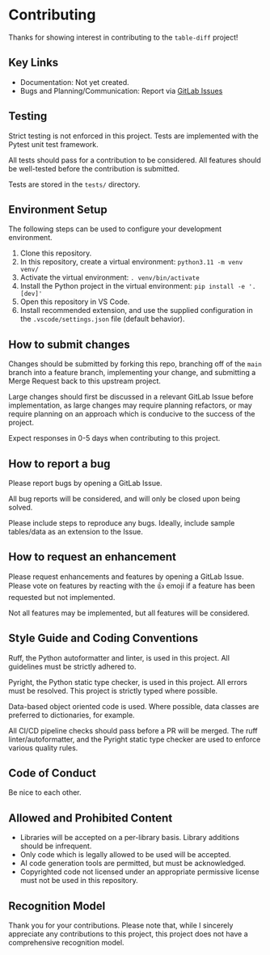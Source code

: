 # Contributing

Thanks for showing interest in contributing to the `table-diff` project!

## Key Links

* Documentation: Not yet created.
* Bugs and Planning/Communication: Report via [GitLab Issues](https://gitlab.com/parker-research/table-diff/-/issues)

## Testing

Strict testing is not enforced in this project. Tests are implemented with the Pytest unit test framework.

All tests should pass for a contribution to be considered. All features should be well-tested before the contribution is submitted.

Tests are stored in the `tests/` directory.

## Environment Setup

The following steps can be used to configure your development environment.

1. Clone this repository.
2. In this repository, create a virtual environment: `python3.11 -m venv venv/`
3. Activate the virtual environment: `. venv/bin/activate`
4. Install the Python project in the virtual environment: `pip install -e '.[dev]'`
5. Open this repository in VS Code.
6. Install recommended extension, and use the supplied configuration in the `.vscode/settings.json` file (default behavior).

## How to submit changes

Changes should be submitted by forking this repo, branching off of the `main` branch into a feature branch, implementing your change, and submitting a Merge Request back to this upstream project.

Large changes should first be discussed in a relevant GitLab Issue before implementation, as large changes may require planning refactors, or may require planning on an approach which is conducive to the success of the project.

Expect responses in 0-5 days when contributing to this project.

## How to report a bug

Please report bugs by opening a GitLab Issue.

All bug reports will be considered, and will only be closed upon being solved.

Please include steps to reproduce any bugs. Ideally, include sample tables/data as an extension to the Issue.

## How to request an enhancement

Please request enhancements and features by opening a GitLab Issue. Please vote on features by reacting with the 👍 emoji if a feature has been requested but not implemented.

Not all features may be implemented, but all features will be considered.

## Style Guide and Coding Conventions

Ruff, the Python autoformatter and linter, is used in this project. All guidelines must be strictly adhered to.

Pyright, the Python static type checker, is used in this project. All errors must be resolved. This project is strictly typed where possible.

Data-based object oriented code is used. Where possible, data classes are preferred to dictionaries, for example.

All CI/CD pipeline checks should pass before a PR will be merged. The ruff linter/autoformatter, and the Pyright static type checker are used to enforce various quality rules.

## Code of Conduct

Be nice to each other.

## Allowed and Prohibited Content

* Libraries will be accepted on a per-library basis. Library additions should be infrequent.
* Only code which is legally allowed to be used will be accepted.
* AI code generation tools are permitted, but must be acknowledged.
* Copyrighted code not licensed under an appropriate permissive license must not be used in this repository.

## Recognition Model

Thank you for your contributions. Please note that, while I sincerely appreciate any contributions to this project, this project does not have a comprehensive recognition model.

